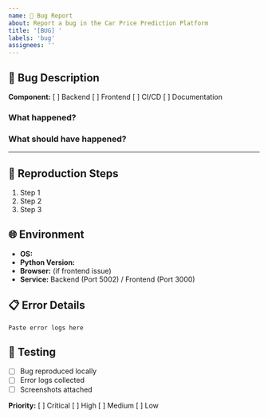```yaml
---
name: 🐛 Bug Report
about: Report a bug in the Car Price Prediction Platform
title: '[BUG] '
labels: 'bug'
assignees: ''
---
```


## 🐛 Bug Description
**Component:** [ ] Backend [ ] Frontend [ ] CI/CD [ ] Documentation

### What happened?
<!-- Clear description of the bug -->

### What should have happened?
<!-- Expected behavior -->

---

## 🔄 Reproduction Steps
1. Step 1
2. Step 2
3. Step 3

## 🌐 Environment
- **OS:** 
- **Python Version:** 
- **Browser:** (if frontend issue)
- **Service:** Backend (Port 5002) / Frontend (Port 3000)

## 📋 Error Details
```
Paste error logs here
```

## 🧪 Testing
- [ ] Bug reproduced locally
- [ ] Error logs collected
- [ ] Screenshots attached

**Priority:** [ ] Critical [ ] High [ ] Medium [ ] Low